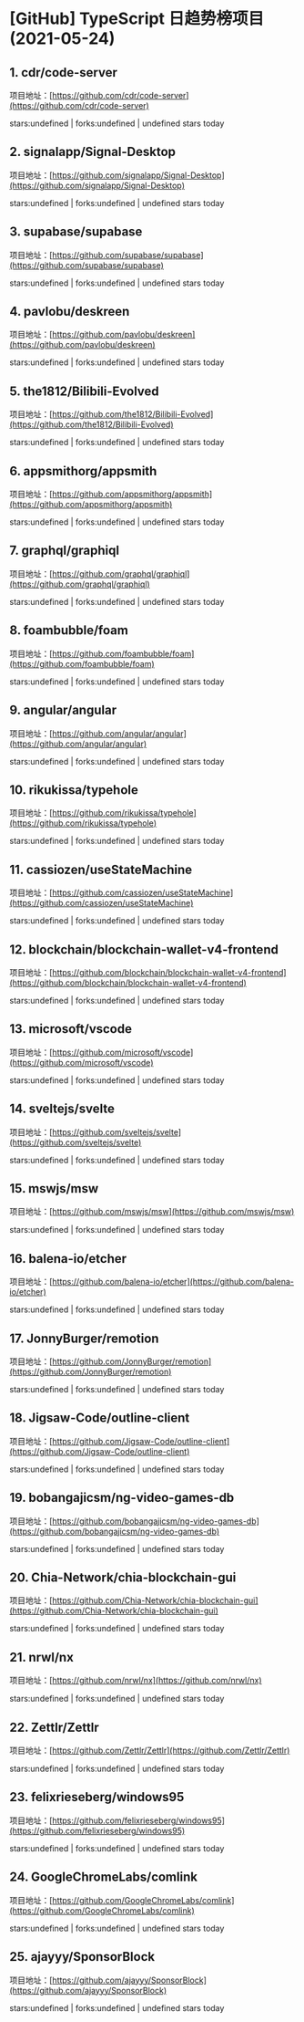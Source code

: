 # [GitHub] TypeScript 日趋势榜项目(2021-05-24)

## 1. cdr/code-server 

项目地址：[https://github.com/cdr/code-server](https://github.com/cdr/code-server)

stars:undefined | forks:undefined | undefined stars today 



## 2. signalapp/Signal-Desktop 

项目地址：[https://github.com/signalapp/Signal-Desktop](https://github.com/signalapp/Signal-Desktop)

stars:undefined | forks:undefined | undefined stars today 



## 3. supabase/supabase 

项目地址：[https://github.com/supabase/supabase](https://github.com/supabase/supabase)

stars:undefined | forks:undefined | undefined stars today 



## 4. pavlobu/deskreen 

项目地址：[https://github.com/pavlobu/deskreen](https://github.com/pavlobu/deskreen)

stars:undefined | forks:undefined | undefined stars today 



## 5. the1812/Bilibili-Evolved 

项目地址：[https://github.com/the1812/Bilibili-Evolved](https://github.com/the1812/Bilibili-Evolved)

stars:undefined | forks:undefined | undefined stars today 



## 6. appsmithorg/appsmith 

项目地址：[https://github.com/appsmithorg/appsmith](https://github.com/appsmithorg/appsmith)

stars:undefined | forks:undefined | undefined stars today 



## 7. graphql/graphiql 

项目地址：[https://github.com/graphql/graphiql](https://github.com/graphql/graphiql)

stars:undefined | forks:undefined | undefined stars today 



## 8. foambubble/foam 

项目地址：[https://github.com/foambubble/foam](https://github.com/foambubble/foam)

stars:undefined | forks:undefined | undefined stars today 



## 9. angular/angular 

项目地址：[https://github.com/angular/angular](https://github.com/angular/angular)

stars:undefined | forks:undefined | undefined stars today 



## 10. rikukissa/typehole 

项目地址：[https://github.com/rikukissa/typehole](https://github.com/rikukissa/typehole)

stars:undefined | forks:undefined | undefined stars today 



## 11. cassiozen/useStateMachine 

项目地址：[https://github.com/cassiozen/useStateMachine](https://github.com/cassiozen/useStateMachine)

stars:undefined | forks:undefined | undefined stars today 



## 12. blockchain/blockchain-wallet-v4-frontend 

项目地址：[https://github.com/blockchain/blockchain-wallet-v4-frontend](https://github.com/blockchain/blockchain-wallet-v4-frontend)

stars:undefined | forks:undefined | undefined stars today 



## 13. microsoft/vscode 

项目地址：[https://github.com/microsoft/vscode](https://github.com/microsoft/vscode)

stars:undefined | forks:undefined | undefined stars today 



## 14. sveltejs/svelte 

项目地址：[https://github.com/sveltejs/svelte](https://github.com/sveltejs/svelte)

stars:undefined | forks:undefined | undefined stars today 



## 15. mswjs/msw 

项目地址：[https://github.com/mswjs/msw](https://github.com/mswjs/msw)

stars:undefined | forks:undefined | undefined stars today 



## 16. balena-io/etcher 

项目地址：[https://github.com/balena-io/etcher](https://github.com/balena-io/etcher)

stars:undefined | forks:undefined | undefined stars today 



## 17. JonnyBurger/remotion 

项目地址：[https://github.com/JonnyBurger/remotion](https://github.com/JonnyBurger/remotion)

stars:undefined | forks:undefined | undefined stars today 



## 18. Jigsaw-Code/outline-client 

项目地址：[https://github.com/Jigsaw-Code/outline-client](https://github.com/Jigsaw-Code/outline-client)

stars:undefined | forks:undefined | undefined stars today 



## 19. bobangajicsm/ng-video-games-db 

项目地址：[https://github.com/bobangajicsm/ng-video-games-db](https://github.com/bobangajicsm/ng-video-games-db)

stars:undefined | forks:undefined | undefined stars today 



## 20. Chia-Network/chia-blockchain-gui 

项目地址：[https://github.com/Chia-Network/chia-blockchain-gui](https://github.com/Chia-Network/chia-blockchain-gui)

stars:undefined | forks:undefined | undefined stars today 



## 21. nrwl/nx 

项目地址：[https://github.com/nrwl/nx](https://github.com/nrwl/nx)

stars:undefined | forks:undefined | undefined stars today 



## 22. Zettlr/Zettlr 

项目地址：[https://github.com/Zettlr/Zettlr](https://github.com/Zettlr/Zettlr)

stars:undefined | forks:undefined | undefined stars today 



## 23. felixrieseberg/windows95 

项目地址：[https://github.com/felixrieseberg/windows95](https://github.com/felixrieseberg/windows95)

stars:undefined | forks:undefined | undefined stars today 



## 24. GoogleChromeLabs/comlink 

项目地址：[https://github.com/GoogleChromeLabs/comlink](https://github.com/GoogleChromeLabs/comlink)

stars:undefined | forks:undefined | undefined stars today 



## 25. ajayyy/SponsorBlock 

项目地址：[https://github.com/ajayyy/SponsorBlock](https://github.com/ajayyy/SponsorBlock)

stars:undefined | forks:undefined | undefined stars today 



